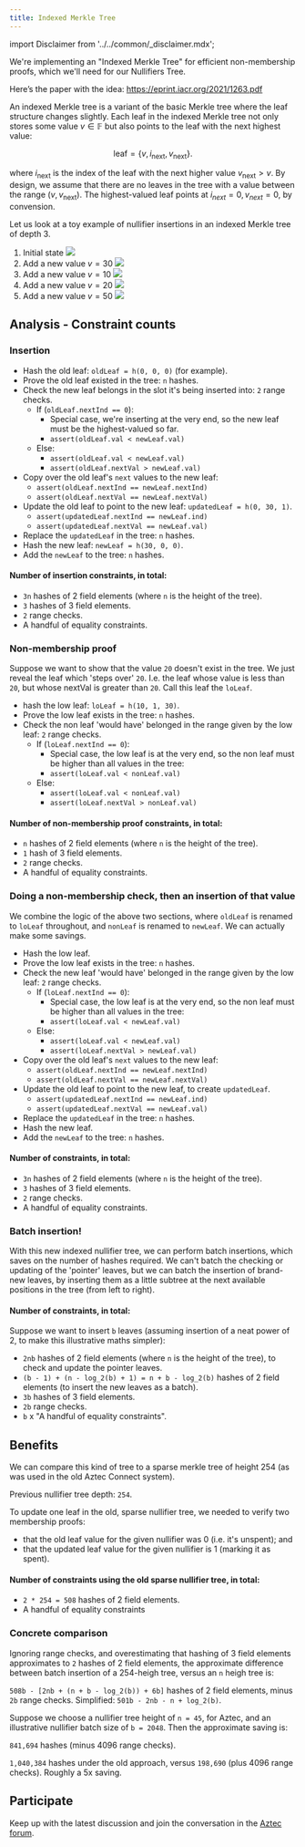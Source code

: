 ```yaml
---
title: Indexed Merkle Tree
---
```


import Disclaimer from '../../common/\_disclaimer.mdx';

<Disclaimer/>

We're implementing an "Indexed Merkle Tree" for efficient non-membership proofs, which we'll need for our Nullifiers Tree.

Here’s the paper with the idea: https://eprint.iacr.org/2021/1263.pdf

An indexed Merkle tree is a variant of the basic Merkle tree where the leaf structure changes slightly. Each leaf in the indexed Merkle tree not only stores some value $v \in \mathbb{F}$ but also points to the leaf with the next highest value:

$$
\textsf{leaf} = \{v, i_{\textsf{next}}, v_{\textsf{next}}\}.
$$

where $i_{\textsf{next}}$ is the index of the leaf with the next higher value $v_{\textsf{next}} > v$. By design, we assume that there are no leaves in the tree with a value between the range $(v, v_{\textsf{next}})$. The highest-valued leaf points at $i_{next} = 0, v_{next} = 0$, by convension.

Let us look at a toy example of nullifier insertions in an indexed Merkle tree of depth 3.

1. Initial state
   ![](https://hackmd.io/_uploads/Hy7gDB0Ai.png)
2. Add a new value $v=30$
   ![](https://hackmd.io/_uploads/BkzcLr00s.png)
3. Add a new value $v=10$
   ![](https://hackmd.io/_uploads/By5i8SRAs.png)
4. Add a new value $v=20$
   ![](https://hackmd.io/_uploads/HyR6LBAAs.png)
5. Add a new value $v=50$
   ![](https://hackmd.io/_uploads/r1oAUBC0o.png)

## Analysis - Constraint counts

### Insertion

- Hash the old leaf: `oldLeaf = h(0, 0, 0)` (for example).
- Prove the old leaf existed in the tree: `n` hashes.
- Check the new leaf belongs in the slot it's being inserted into: `2` range checks.
  - If (`oldLeaf.nextInd == 0`):
    - Special case, we're inserting at the very end, so the new leaf must be the highest-valued so far.
    - `assert(oldLeaf.val < newLeaf.val)`
  - Else:
    - `assert(oldLeaf.val < newLeaf.val)`
    - `assert(oldLeaf.nextVal > newLeaf.val)`
- Copy over the old leaf's `next` values to the new leaf:
  - `assert(oldLeaf.nextInd == newLeaf.nextInd)`
  - `assert(oldLeaf.nextVal == newLeaf.nextVal)`
- Update the old leaf to point to the new leaf: `updatedLeaf = h(0, 30, 1)`.
  - `assert(updatedLeaf.nextInd == newLeaf.ind)`
  - `assert(updatedLeaf.nextVal == newLeaf.val)`
- Replace the `updatedLeaf` in the tree: `n` hashes.
- Hash the new leaf: `newLeaf = h(30, 0, 0)`.
- Add the `newLeaf` to the tree: `n` hashes.

#### Number of insertion constraints, in total:

- `3n` hashes of 2 field elements (where `n` is the height of the tree).
- `3` hashes of 3 field elements.
- `2` range checks.
- A handful of equality constraints.

### Non-membership proof

Suppose we want to show that the value `20` doesn't exist in the tree. We just reveal the leaf which 'steps over' `20`. I.e. the leaf whose value is less than `20`, but whose nextVal is greater than `20`. Call this leaf the `loLeaf`.

- hash the low leaf: `loLeaf = h(10, 1, 30)`.
- Prove the low leaf exists in the tree: `n` hashes.
- Check the non leaf 'would have' belonged in the range given by the low leaf: `2` range checks.
  - If (`loLeaf.nextInd == 0`):
    - Special case, the low leaf is at the very end, so the non leaf must be higher than all values in the tree:
    - `assert(loLeaf.val < nonLeaf.val)`
  - Else:
    - `assert(loLeaf.val < nonLeaf.val)`
    - `assert(loLeaf.nextVal > nonLeaf.val)`

#### Number of non-membership proof constraints, in total:

- `n` hashes of 2 field elements (where `n` is the height of the tree).
- `1` hash of 3 field elements.
- `2` range checks.
- A handful of equality constraints.

### Doing a non-membership check, then an insertion of that value

We combine the logic of the above two sections, where `oldLeaf` is renamed to `loLeaf` throughout, and `nonLeaf` is renamed to `newLeaf`. We can actually make some savings.

- Hash the low leaf.
- Prove the low leaf exists in the tree: `n` hashes.
- Check the new leaf 'would have' belonged in the range given by the low leaf: `2` range checks.
  - If (`loLeaf.nextInd == 0`):
    - Special case, the low leaf is at the very end, so the non leaf must be higher than all values in the tree:
    - `assert(loLeaf.val < newLeaf.val)`
  - Else:
    - `assert(loLeaf.val < newLeaf.val)`
    - `assert(loLeaf.nextVal > newLeaf.val)`
- Copy over the old leaf's `next` values to the new leaf:
  - `assert(oldLeaf.nextInd == newLeaf.nextInd)`
  - `assert(oldLeaf.nextVal == newLeaf.nextVal)`
- Update the old leaf to point to the new leaf, to create `updatedLeaf`.
  - `assert(updatedLeaf.nextInd == newLeaf.ind)`
  - `assert(updatedLeaf.nextVal == newLeaf.val)`
- Replace the `updatedLeaf` in the tree: `n` hashes.
- Hash the new leaf.
- Add the `newLeaf` to the tree: `n` hashes.

#### Number of constraints, in total:

- `3n` hashes of 2 field elements (where `n` is the height of the tree).
- `3` hashes of 3 field elements.
- `2` range checks.
- A handful of equality constraints.

### Batch insertion!

With this new indexed nullifier tree, we can perform batch insertions, which saves on the number of hashes required. We can't batch the checking or updating of the 'pointer' leaves, but we can batch the insertion of brand-new leaves, by inserting them as a little subtree at the next available positions in the tree (from left to right).

#### Number of constraints, in total:

Suppose we want to insert `b` leaves (assuming insertion of a neat power of 2, to make this illustrative maths simpler):

- `2nb` hashes of 2 field elements (where `n` is the height of the tree), to check and update the pointer leaves.
- `(b - 1) + (n - log_2(b) + 1) = n + b - log_2(b)` hashes of 2 field elements (to insert the new leaves as a batch).
- `3b` hashes of 3 field elements.
- `2b` range checks.
- `b` x "A handful of equality constraints".

## Benefits

We can compare this kind of tree to a sparse merkle tree of height 254 (as was used in the old Aztec Connect system).

Previous nullifier tree depth: `254`.

To update one leaf in the old, sparse nullifier tree, we needed to verify two membership proofs:

- that the old leaf value for the given nullifier was 0 (i.e. it's unspent); and
- that the updated leaf value for the given nullifier is 1 (marking it as spent).

#### Number of constraints using the old sparse nullifier tree, in total:

- `2 * 254 = 508` hashes of 2 field elements.
- A handful of equality constraints

### Concrete comparison

Ignoring range checks, and overestimating that hashing of 3 field elements approximates to `2` hashes of 2 field elements, the approximate difference between batch insertion of a 254-heigh tree, versus an `n` heigh tree is:

`508b - [2nb + (n + b - log_2(b)) + 6b]` hashes of 2 field elements, minus `2b` range checks.
Simplified: `501b - 2nb - n + log_2(b)`.

Suppose we choose a nullifier tree height of `n = 45`, for Aztec, and an illustrative nullifier batch size of `b = 2048`. Then the approximate saving is:

`841,694` hashes (minus 4096 range checks).

`1,040,384` hashes under the old approach, versus `198,690` (plus 4096 range checks). Roughly a 5x saving.

## Participate

Keep up with the latest discussion and join the conversation in the [Aztec forum](https://discourse.aztec.network).
